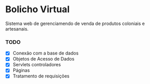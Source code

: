 # Bolicho Virtual

Sistema web de gerenciamendo de venda de produtos coloniais e artesanais.

### TODO

- [x] Conexão com a base de dados
- [x] Objetos de Acesso de Dados
- [x] Servlets controladores
- [x] Páginas 
- [x] Tratamento de requisições